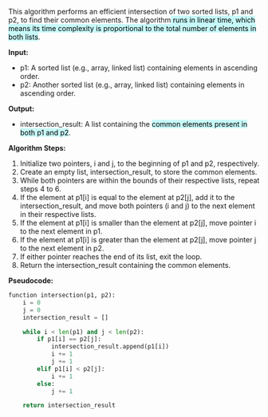 This algorithm performs an efficient intersection of two sorted lists, p1 and p2, to find their common elements. The algorithm<mark style="background: #ABF7F7A6;"> runs in linear time, which means its time complexity is proportional to the total number of elements in both lists</mark>.

**Input:**

- p1: A sorted list (e.g., array, linked list) containing elements in ascending order.
- p2: Another sorted list (e.g., array, linked list) containing elements in ascending order.

**Output:**

- intersection_result: A list containing the <mark style="background: #ABF7F7A6;">common elements present in both p1 and p2</mark>.

**Algorithm Steps:**

1. Initialize two pointers, i and j, to the beginning of p1 and p2, respectively.
2. Create an empty list, intersection_result, to store the common elements.
3. While both pointers are within the bounds of their respective lists, repeat steps 4 to 6.
4. If the element at p1[i] is equal to the element at p2[j], add it to the intersection_result, and move both pointers (i and j) to the next element in their respective lists.
5. If the element at p1[i] is smaller than the element at p2[j], move pointer i to the next element in p1.
6. If the element at p1[i] is greater than the element at p2[j], move pointer j to the next element in p2.
7. If either pointer reaches the end of its list, exit the loop.
8. Return the intersection_result containing the common elements.

**Pseudocode:**
```python
function intersection(p1, p2):
    i = 0
    j = 0
    intersection_result = []

    while i < len(p1) and j < len(p2):
        if p1[i] == p2[j]:
            intersection_result.append(p1[i])
            i += 1
            j += 1
        elif p1[i] < p2[j]:
            i += 1
        else:
            j += 1

    return intersection_result
```
